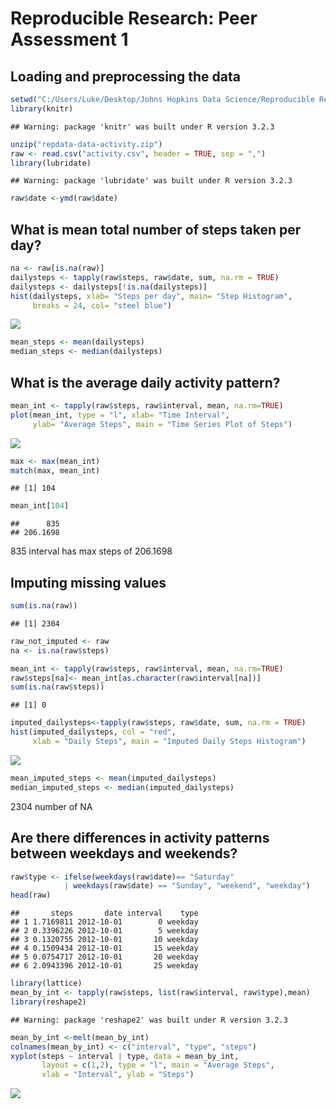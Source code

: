 # Reproducible Research: Peer Assessment 1



## Loading and preprocessing the data

```r
setwd("C:/Users/Luke/Desktop/Johns Hopkins Data Science/Reproducible Research/Week 1")
library(knitr)
```

```
## Warning: package 'knitr' was built under R version 3.2.3
```

```r
unzip("repdata-data-activity.zip")
raw <- read.csv("activity.csv", header = TRUE, sep = ",")
library(lubridate)
```

```
## Warning: package 'lubridate' was built under R version 3.2.3
```

```r
raw$date <-ymd(raw$date)
```

## What is mean total number of steps taken per day?

```r
na <- raw[is.na(raw)]
dailysteps <- tapply(raw$steps, raw$date, sum, na.rm = TRUE)
dailysteps <- dailysteps[!is.na(dailysteps)]
hist(dailysteps, xlab= "Steps per day", main= "Step Histogram",
     breaks = 24, col= "steel blue")
```

![](PA1_template_files/figure-html/unnamed-chunk-2-1.png)

```r
mean_steps <- mean(dailysteps)
median_steps <- median(dailysteps)
```

## What is the average daily activity pattern?

```r
mean_int <- tapply(raw$steps, raw$interval, mean, na.rm=TRUE)
plot(mean_int, type = "l", xlab= "Time Interval", 
     ylab= "Average Steps", main = "Time Series Plot of Steps")
```

![](PA1_template_files/figure-html/unnamed-chunk-3-1.png)

```r
max <- max(mean_int)
match(max, mean_int)
```

```
## [1] 104
```

```r
mean_int[104]
```

```
##      835 
## 206.1698
```
835 interval has max steps of 206.1698


## Imputing missing values

```r
sum(is.na(raw)) 
```

```
## [1] 2304
```

```r
raw_not_imputed <- raw
na <- is.na(raw$steps)

mean_int <- tapply(raw$steps, raw$interval, mean, na.rm=TRUE) 
raw$steps[na]<- mean_int[as.character(raw$interval[na])]
sum(is.na(raw$steps)) 
```

```
## [1] 0
```

```r
imputed_dailysteps<-tapply(raw$steps, raw$date, sum, na.rm = TRUE)
hist(imputed_dailysteps, col = "red", 
     xlab = "Daily Steps", main = "Imputed Daily Steps Histogram")
```

![](PA1_template_files/figure-html/unnamed-chunk-4-1.png)

```r
mean_imputed_steps <- mean(imputed_dailysteps)
median_imputed_steps <- median(imputed_dailysteps)
```
2304 number of NA

## Are there differences in activity patterns between weekdays and weekends?

```r
raw$type <- ifelse(weekdays(raw$date)== "Saturday" 
            | weekdays(raw$date) == "Sunday", "weekend", "weekday")
head(raw)
```

```
##       steps       date interval    type
## 1 1.7169811 2012-10-01        0 weekday
## 2 0.3396226 2012-10-01        5 weekday
## 3 0.1320755 2012-10-01       10 weekday
## 4 0.1509434 2012-10-01       15 weekday
## 5 0.0754717 2012-10-01       20 weekday
## 6 2.0943396 2012-10-01       25 weekday
```

```r
library(lattice)
mean_by_int <- tapply(raw$steps, list(raw$interval, raw$type),mean)
library(reshape2)
```

```
## Warning: package 'reshape2' was built under R version 3.2.3
```

```r
mean_by_int <-melt(mean_by_int)
colnames(mean_by_int) <- c("interval", "type", "steps")
xyplot(steps ~ interval | type, data = mean_by_int, 
       layout = c(1,2), type = "l", main = "Average Steps", 
       xlab = "Interval", ylab = "Steps")
```

![](PA1_template_files/figure-html/unnamed-chunk-5-1.png)

